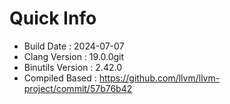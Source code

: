 # Quick Info
* Build Date : 2024-07-07
* Clang Version : 19.0.0git
* Binutils Version : 2.42.0
* Compiled Based : https://github.com/llvm/llvm-project/commit/57b76b42
